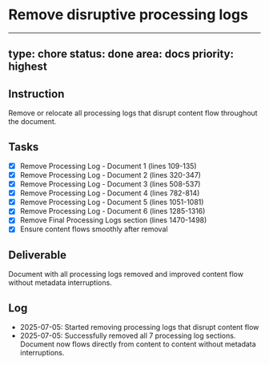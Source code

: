 # Remove disruptive processing logs

---
type: chore
status: done
area: docs
priority: highest
---


## Instruction
Remove or relocate all processing logs that disrupt content flow throughout the document.

## Tasks
- [x] Remove Processing Log - Document 1 (lines 109-135)
- [x] Remove Processing Log - Document 2 (lines 320-347)
- [x] Remove Processing Log - Document 3 (lines 508-537)
- [x] Remove Processing Log - Document 4 (lines 782-814)
- [x] Remove Processing Log - Document 5 (lines 1051-1081)
- [x] Remove Processing Log - Document 6 (lines 1285-1316)
- [x] Remove Final Processing Logs section (lines 1470-1498)
- [x] Ensure content flows smoothly after removal

## Deliverable
Document with all processing logs removed and improved content flow without metadata interruptions.

## Log
- 2025-07-05: Started removing processing logs that disrupt content flow
- 2025-07-05: Successfully removed all 7 processing log sections. Document now flows directly from content to content without metadata interruptions.
